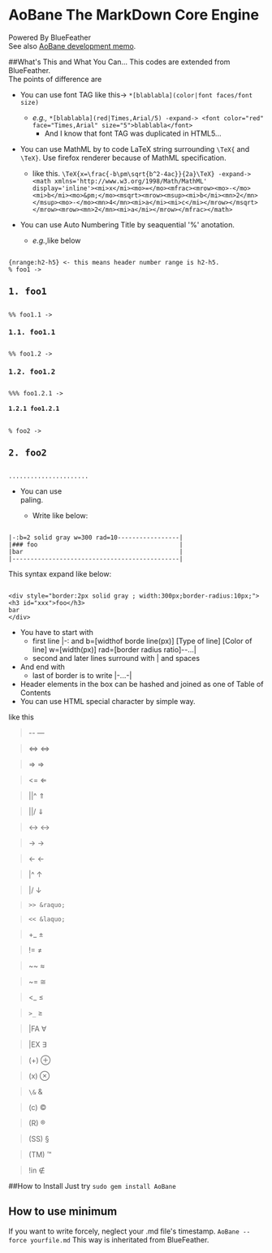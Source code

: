 AoBane The MarkDown Core Engine
======

Powered By BlueFeather<br> 
See also [AoBane development memo](https://github.com/setminami/AoBane/wiki/development-memo).

##What's This and What You Can...
This codes are extended from BlueFeather.<br>
The points of difference are
* You can use font TAG like this-> `*[blablabla](color|font faces/font size)`
  * *e.g.,* `*[blablabla](red|Times,Arial/5) -expand-> <font color="red" face="Times,Arial" size="5">blablabla</font>`
    - And I know that font TAG was duplicated in HTML5...
* You can use MathML by to code LaTeX string surrounding `\TeX{` and `\TeX}`. Use firefox renderer because of MathML specification.
  * like this. `\TeX{x=\frac{-b\pm\sqrt{b^2-4ac}}{2a}\TeX} -expand-> <math xmlns='http://www.w3.org/1998/Math/MathML' display='inline'><mi>x</mi><mo>=</mo><mfrac><mrow><mo>-</mo><mi>b</mi><mo>&pm;</mo><msqrt><mrow><msup><mi>b</mi><mn>2</mn></msup><mo>-</mo><mn>4</mn><mi>a</mi><mi>c</mi></mrow></msqrt></mrow><mrow><mn>2</mn><mi>a</mi></mrow></mfrac></math>`

* You can use Auto Numbering Title by seaquential '%' anotation.
  * *e.g.*,like below
<pre><code>
{nrange:h2-h5} <- this means header number range is h2-h5.
% foo1 -> <h2 id=xxx>1. foo1</h2>
%% foo1.1 -> <h3 id=xxx>1.1. foo1.1</h3>
%% foo1.2 -> <h3 id=xxx>1.2. foo1.2</h3>
%%% foo1.2.1 -> <h4 id=xxx>1.2.1 foo1.2.1</h4>
% foo2 -> <h2 id=xxx>2. foo2</h2>
......................
</code></pre>

* You can use <div> paling.
  * Write like below:

<pre><code>
|-:b=2 solid gray w=300 rad=10-----------------|
|### foo                                       |
|bar                                           |
|----------------------------------------------|
</code></pre>
This syntax expand like below:
<pre><code>
&lt;div style="border:2px solid gray ; width:300px;border-radius:10px;"&gt;
&lt;h3 id="xxx"&gt;foo&lt;/h3&gt;
bar
&lt;/div&gt;
</code></pre>
  * You have to start with
    - first line |-: and b=[widthof borde line(px)] [Type of line] [Color of line] w=[width(px)] rad=[border radius ratio]--...|
    - second and later lines surround with | and spaces
  * And end with
    - last of border is to write |-...-|
  * Header elements in the box can be hashed and joined as one of Table of Contents 
* You can use HTML special character by simple way.

like this
> -- &mdash;

> <=> &hArr;

> => &rArr;

> <= &lArr;

> ||^ &uArr;

> ||/ &dArr;

> <-> &harr;

> -> &rarr;

> <- &larr;

> |^ &uarr;

> |/ &darr;

> `>> &raquo;`

> `<< &laquo;`

> +_ &plusmn;

> != &ne;

> ~~ &asymp;

> ~= &cong;

> <_ &le;

> `>_` &ge;

> |FA &forall;

> |EX &exist;

> (+) &oplus;

> (x) &otimes;

> `\&` &amp;

> (c) &copy;

> (R) &reg;

> (SS) &sect;

> (TM) &trade;

> !in &notin;


##How to Install
Just try 
`sudo gem install AoBane`

## How to use minimum
If you want to write forcely, neglect your .md file's timestamp.
`AoBane --force yourfile.md`
This way is inheritated from BlueFeather.

